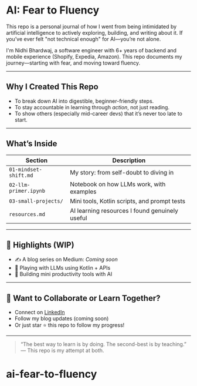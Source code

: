 # AI: Fear to Fluency

This repo is a personal journal of how I went from being intimidated by artificial intelligence to actively exploring, building, and writing about it. If you’ve ever felt "not technical enough" for AI—you’re not alone.

I'm Nidhi Bhardwaj, a software engineer with 6+ years of backend and mobile experience (Shopify, Expedia, Amazon). This repo documents my journey—starting with fear, and moving toward fluency.

---

## Why I Created This Repo

- To break down AI into digestible, beginner-friendly steps.
- To stay accountable in learning through *action*, not just reading.
- To show others (especially mid-career devs) that it’s never too late to start.

---

## What’s Inside

| Section | Description |
|--------|-------------|
| `01-mindset-shift.md` | My story: from self-doubt to diving in |
| `02-llm-primer.ipynb` | Notebook on how LLMs work, with examples |
| `03-small-projects/` | Mini tools, Kotlin scripts, and prompt tests |
| `resources.md` | AI learning resources I found genuinely useful |

---

## 📌 Highlights (WIP)

- ✍️ A blog series on Medium: *Coming soon*
- 🧪 Playing with LLMs using Kotlin + APIs
- 🤖 Building mini productivity tools with AI

---

## 💬 Want to Collaborate or Learn Together?

- Connect on [LinkedIn](https://www.linkedin.com/in/nidbhardwaj)
- Follow my blog updates (coming soon)
- Or just star ⭐ this repo to follow my progress!

---

> “The best way to learn is by doing. The second-best is by teaching.”  
> — This repo is my attempt at both.
# ai-fear-to-fluency
